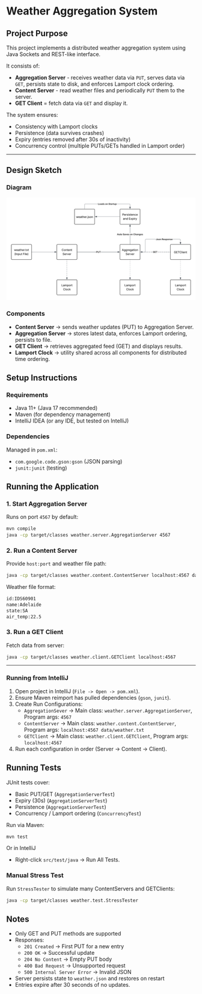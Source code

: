 # Weather Aggregation System

## Project Purpose
This project implements a distributed weather aggregation system using Java Sockets and REST-like interface.

It consists of:
- **Aggregation Server** - receives weather data via `PUT`, serves data via `GET`, persists state to disk, and enforces Lamport clock ordering.
- **Content Server** - read weather files and periodically `PUT` them to the server.
- **GET Client** = fetch data via `GET` and display it.

The system ensures:
- Consistency with Lamport clocks
- Persistence (data survives crashes)
- Expiry (entries removed after 30s of inactivity)
- Concurrency control (multiple PUTs/GETs handled in Lamport order)

---

## Design Sketch

### Diagram

![Sketch](/Images/Design-Sketch.png)

### Components
- **Content Server** → sends weather updates (PUT) to Aggregation Server.  
- **Aggregation Server** → stores latest data, enforces Lamport ordering, persists to file.  
- **GET Client** → retrieves aggregated feed (GET) and displays results.  
- **Lamport Clock** → utility shared across all components for distributed time ordering.

## Setup Instructions

### Requirements
- Java 11+ (Java 17 recommended)
- Maven (for dependency management)
- IntelliJ IDEA (or any IDE, but tested on IntelliJ)

### Dependencies
Managed in `pom.xml`:
- `com.google.code.gson:gson` (JSON parsing)  
- `junit:junit` (testing)  

## Running the Application

### 1. Start Aggregation Server
Runs on port `4567` by default:
```bash
mvn compile
java -cp target/classes weather.server.AggregationServer 4567
```

### 2. Run a Content Server
Provide `host:port` and weather file path:
```bash
java -cp target/classes weather.content.ContentServer localhost:4567 data/weather.txt
```

Weather file format:
```
id:IDS60901
name:Adelaide
state:SA
air_temp:22.5
```

### 3. Run a GET Client
Fetch data from server:
```bash
java -cp target/classes weather.client.GETClient localhost:4567
```

---

### Running from IntelliJ
1. Open project in IntelliJ (`File -> Open -> pom.xml`).
2. Ensure Maven reimport has pulled dependencies (`gson`, `junit`).
3. Create Run Configurations:
   - `AggregationSever` -> Main class: `weather.server.AggregationServer`, Program args: `4567`
   - `ContentServer` -> Main class: `weather.content.ContentServer`, Program args: `localhost:4567 data/weather.txt`
   - `GETClient` -> Main class: `weather.client.GETClient`, Program args: `localhost:4567`
4. Run each configuration in order (Server -> Content -> Client).

## Running Tests
JUnit tests cover:
- Basic PUT/GET (`AggregationServerTest`)
- Expiry (30s) (`AggregationServerTest`)
- Persistence (`AggregationServerTest`)
- Concurrency / Lamport ordering (`ConcurrencyTest`)

Run via Maven:
```bash
mvn test
```

Or in IntelliJ
- Right-click `src/test/java` -> Run All Tests.

### Manual Stress Test
Run `StressTester` to simulate many ContentServers and GETClients:
```bash
java -cp target/classes weather.test.StressTester
```

## Notes
- Only GET and PUT methods are supported
- Responses:
  - `201 Created` -> First PUT for a new entry
  - `200 OK` -> Successful update
  - `204 No Content` -> Empty PUT body
  - `400 Bad Request` -> Unsupported request
  - `500 Internal Server Error` -> Invalid JSON
- Server persists state to `weather.json` and restores on restart
- Entries expire after 30 seconds of no updates.
